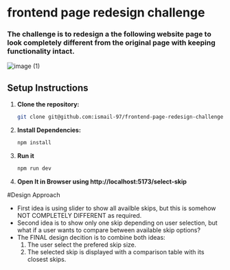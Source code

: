 # frontend page redesign challenge
### The challenge is to redesign a the following website page to look completely different from the original page with keeping functionality intact.

![image (1)](https://github.com/user-attachments/assets/ccde9813-d29e-4c36-917c-7253192f7365)


## Setup Instructions

1. **Clone the repository:**
 
   ```bash
   git clone git@github.com:ismail-97/frontend-page-redesign-challenge.git

2. **Install Dependencies:**

   ```bash
   npm install

3. **Run it**

   ```bash
   npm run dev

4. **Open It in Browser using http://localhost:5173/select-skip**


#Design Approach

- First idea is using slider to show all availble skips, but this is somehow NOT COMPLETELY DIFFERENT as required.
- Second idea is to show only one skip depending on user selection, but what if a user wants to compare between available skip options?
- The FINAL design decition is to combine both ideas: 
  1. The user select the prefered skip size.
  2. The selected skip is displayed with a comparison table with its closest skips.
